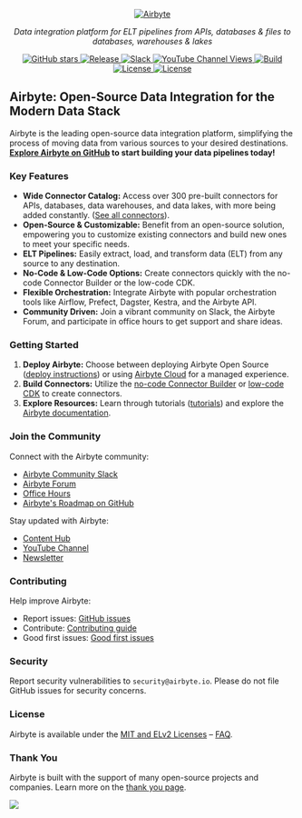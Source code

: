 <p align="center">
  <a href="https://airbyte.com"><img src="https://assets.website-files.com/605e01bc25f7e19a82e74788/624d9c4a375a55100be6b257_Airbyte_logo_color_dark.svg" alt="Airbyte"></a>
</p>

<p align="center">
    <em>Data integration platform for ELT pipelines from APIs, databases & files to databases, warehouses & lakes</em>
</p>

<!-- Badges -->
<p align="center">
<a href="https://github.com/airbytehq/airbyte/stargazers/" target="_blank">
    <img src="https://img.shields.io/github/stars/airbytehq/airbyte?style=social&label=Star&maxAge=2592000" alt="GitHub stars">
</a>
<a href="https://github.com/airbytehq/airbyte/releases" target="_blank">
    <img src="https://img.shields.io/github/v/release/airbytehq/airbyte?color=white" alt="Release">
</a>
<a href="https://airbytehq.slack.com/" target="_blank">
    <img src="https://img.shields.io/badge/slack-join-white.svg?logo=slack" alt="Slack">
</a>
<a href="https://www.youtube.com/c/AirbyteHQ/?sub_confirmation=1" target="_blank">
    <img alt="YouTube Channel Views" src="https://img.shields.io/youtube/channel/views/UCQ_JWEFzs1_INqdhIO3kmrw?style=social">
</a>
<a href="https://github.com/airbytehq/airbyte/actions/workflows/gradle.yml" target="_blank">
    <img src="https://img.shields.io/github/actions/workflow/status/airbytehq/airbyte/gradle.yml?branch=master" alt="Build">
</a>
<a href="https://github.com/airbytehq/airbyte/tree/master/docs/project-overview/licenses" target="_blank">
    <img src="https://img.shields.io/static/v1?label=license&message=MIT&color=white" alt="License">
</a>
<a href="https://github.com/airbytehq/airbyte/tree/master/docs/project-overview/licenses" target="_blank">
    <img src="https://img.shields.io/static/v1?label=license&message=ELv2&color=white" alt="License">
</a>
</p>

## Airbyte: Open-Source Data Integration for the Modern Data Stack

Airbyte is the leading open-source data integration platform, simplifying the process of moving data from various sources to your desired destinations. **[Explore Airbyte on GitHub](https://github.com/airbytehq/airbyte) to start building your data pipelines today!**

### Key Features

*   **Wide Connector Catalog:** Access over 300 pre-built connectors for APIs, databases, data warehouses, and data lakes, with more being added constantly. ([See all connectors](https://docs.airbyte.com/integrations/)).
*   **Open-Source & Customizable:** Benefit from an open-source solution, empowering you to customize existing connectors and build new ones to meet your specific needs.
*   **ELT Pipelines:** Easily extract, load, and transform data (ELT) from any source to any destination.
*   **No-Code & Low-Code Options:** Create connectors quickly with the no-code Connector Builder or the low-code CDK.
*   **Flexible Orchestration:** Integrate Airbyte with popular orchestration tools like Airflow, Prefect, Dagster, Kestra, and the Airbyte API.
*   **Community Driven:** Join a vibrant community on Slack, the Airbyte Forum, and participate in office hours to get support and share ideas.

### Getting Started

1.  **Deploy Airbyte:** Choose between deploying Airbyte Open Source ([deploy instructions](https://docs.airbyte.com/quickstart/deploy-airbyte)) or using [Airbyte Cloud](https://docs.airbyte.com/cloud/getting-started-with-airbyte-cloud) for a managed experience.
2.  **Build Connectors:** Utilize the [no-code Connector Builder](https://docs.airbyte.com/connector-development/connector-builder-ui/overview) or [low-code CDK](https://docs.airbyte.com/connector-development/config-based/low-code-cdk-overview) to create connectors.
3.  **Explore Resources:** Learn through tutorials ([tutorials](https://airbyte.com/tutorials)) and explore the [Airbyte documentation](https://docs.airbyte.com/).

### Join the Community

Connect with the Airbyte community:

*   [Airbyte Community Slack](https://airbyte.com/community)
*   [Airbyte Forum](https://github.com/airbytehq/airbyte/discussions)
*   [Office Hours](https://airbyte.io/daily-office-hours/)
*   [Airbyte's Roadmap on GitHub](https://github.com/orgs/airbytehq/projects/37/views/1?pane=issue&itemId=26937554)

Stay updated with Airbyte:

*   [Content Hub](https://airbyte.com/content-hub)
*   [YouTube Channel](https://www.youtube.com/c/AirbyteHQ)
*   [Newsletter](https://airbyte.com/newsletter)

### Contributing

Help improve Airbyte:

*   Report issues: [GitHub issues](https://github.com/airbytehq/airbyte/issues/new/choose)
*   Contribute: [Contributing guide](https://docs.airbyte.com/contributing-to-airbyte/)
*   Good first issues: [Good first issues](https://github.com/airbytehq/airbyte/labels/contributor-program)

### Security

Report security vulnerabilities to `security@airbyte.io`.  Please do not file GitHub issues for security concerns.

### License

Airbyte is available under the [MIT and ELv2 Licenses](docs/project-overview/licenses/) – [FAQ](docs/project-overview/licenses/license-faq.md).

### Thank You

Airbyte is built with the support of many open-source projects and companies. Learn more on the [thank you page](THANK-YOU.md).

<a href="https://github.com/airbytehq/airbyte/graphs/contributors">
  <img src="https://contrib.rocks/image?repo=airbytehq/airbyte"/>
</a>